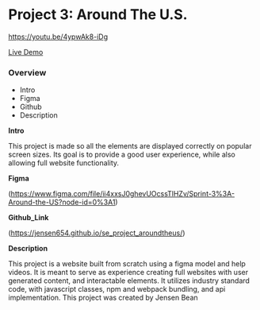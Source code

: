 # Project 3: Around The U.S.

https://youtu.be/4ypwAk8-iDg

[Live Demo](https://jensen654.github.io/se_project_aroundtheus/)

### Overview

- Intro
- Figma
- Github
- Description

**Intro**

This project is made so all the elements are displayed correctly on popular screen sizes. Its goal is to provide a good user experience, while also allowing full website functionality.

**Figma**

(https://www.figma.com/file/ii4xxsJ0ghevUOcssTlHZv/Sprint-3%3A-Around-the-US?node-id=0%3A1)

**Github_Link**

(https://jensen654.github.io/se_project_aroundtheus/)

**Description**

This project is a website built from scratch using a figma model and help videos. It is meant to serve as experience creating full websites with user generated content, and interactable elements. It utilizes industry standard code, with javascript classes, npm and webpack bundling, and api implementation. This project was created by Jensen Bean
